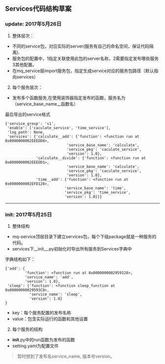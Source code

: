 Services代码结构草案
---
### update: 2017年5月26日
1. 整体层次：
- 不同的service包，对应实际的server(服务有自己的命名空间，保证代码隔离).
- 服务包的配置中，1指定关联使用此包的server名称，2需要指定发布哪些服务 3其他配置。
- 在mq_service层import服务包，指定生成service对应的服务包路径（默认指向services）

2. 每个服务层次：
- 发布多个函数服务,在使用装饰器指定发布的函数，服务名为（service_base_name__函数名）

最后导出的service格式
```
{'service_group': 's1',
 'enable': ['caculate_service', 'time_service'],
 'log_path': None,
 'services': {'calculate__add': {'function': <function run at 0x0000000002EEEDD8>,
                            'service_base_name': 'calculate',
                            'service_pkg': 'caculate_service',
                            'version': 1.0},
              'calculate__divide': {'function': <function run at 0x0000000002EEEDD1>,
                            'service_base_name': 'calculate',
                            'service_pkg': 'caculate_service',
                            'version': 1.0},
              'time__add': {'function': <function run at 0x0000000002EFD128>,
                           'service_base_name': 'time',
                           'service_pkg': 'time_service',
                           'version': 1.0}}}
```

---

### init: 2017年5月25日
1. 整体结构
- mq-service顶层目录下建立services包，每个下级package就是一种服务的代码。
- services下__init__.py初始化时导出所有服务到Services字典中

字典结构如下：
```
{'add': {
         'function': <function run at 0x0000000002959128>,
         'service_name': 'add',
         'version': 1.0},
 'sleep': {'function': <function sleep_function at 0x00000000029593C8>,
           'service_name': 'sleep',
           'version': 1.0}
}
```
- key：每个服务配置的发布名称
- value：包含实际运行的函数和其他设置

2. 每个服务的结构
- __init__.py中的run函数为发布的函数
- setting.yaml为配置文件 
>暂时想到了发布名service_name, 版本号version。
    
